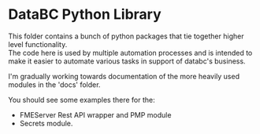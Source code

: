 # DataBC Python Library

This folder contains a bunch of python packages that tie together higher level functionality.  
The code here is used by multiple automation processes and is intended to make it easier to automate various tasks in support of databc's business.  

I'm gradually working towards documentation of the more heavily used modules in the 'docs' folder.

You should see some examples there for the:
- FMEServer Rest API wrapper and PMP module
- Secrets module.
